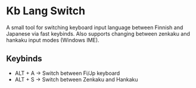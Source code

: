 # Kb Lang Switch

A small tool for switching keyboard input language between Finnish and Japanese via fast keybinds. Also supports changing between zenkaku and hankaku input modes (Windows IME).

## Keybinds

* ALT + A -> Switch between Fi/Jp keyboard
* ALT + S -> Switch between Zenkaku and Hankaku
